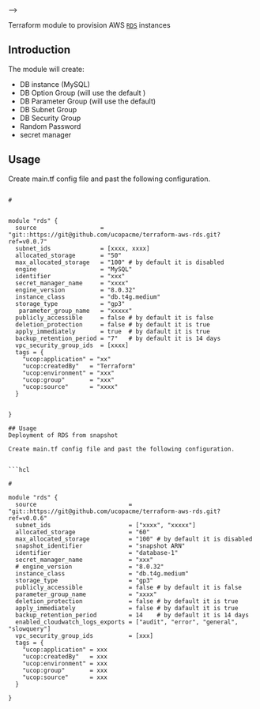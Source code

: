 

-->

Terraform module to provision AWS [`RDS`](https://aws.amazon.com/rds/) instances



## Introduction

The module will create:

* DB instance (MySQL)
* DB Option Group (will use the default )
* DB Parameter Group (will use the default)
* DB Subnet Group
* DB Security Group
* Random Password
* secret manager



## Usage
Create main.tf config file and past the following configuration.


```hcl

#


module "rds" {
  source                  = "git::https://git@github.com/ucopacme/terraform-aws-rds.git?ref=v0.0.7"
  subnet_ids              = [xxxx, xxxx]
  allocated_storage       = "50"
  max_allocated_storage   = "100" # by default it is disabled
  engine                  = "MySQL"
  identifier              = "xxx"
  secret_manager_name     = "xxxx"
  engine_version          = "8.0.32"
  instance_class          = "db.t4g.medium"
  storage_type            = "gp3"
   parameter_group_name   = "xxxxx"
  publicly_accessible     = false # by default it is false
  deletion_protection     = false # by default it is true
  apply_immediately       = true  # by dafault it is true
  backup_retention_period = "7"   # by default it is 14 days
  vpc_security_group_ids  = [xxxx]
  tags = {
    "ucop:application" = "xx"
    "ucop:createdBy"   = "Terraform"
    "ucop:environment" = "xxx"
    "ucop:group"       = "xxx"
    "ucop:source"      = "xxxx"
  }


}

## Usage
Deployment of RDS from snapshot

Create main.tf config file and past the following configuration.


```hcl

#

module "rds" {
  source                          = "git::https://git@github.com/ucopacme/terraform-aws-rds.git?ref=v0.0.6"
  subnet_ids                      = ["xxxx", "xxxxx"]
  allocated_storage               = "60"
  max_allocated_storage           = "100" # by default it is disabled
  snapshot_identifier             = "snapshot ARN"
  identifier                      = "database-1"
  secret_manager_name             = "xxx"
  # engine_version                = "8.0.32"
  instance_class                  = "db.t4g.medium"
  storage_type                    = "gp3"
  publicly_accessible             = false # by default it is false
  parameter_group_name            = "xxxx"
  deletion_protection             = false # by default it is true
  apply_immediately               = false # by dafault it is true
  backup_retention_period         = 14    # by default it is 14 days
  enabled_cloudwatch_logs_exports = ["audit", "error", "general", "slowquery"]
  vpc_security_group_ids          = [xxx]
  tags = {
    "ucop:application" = xxx
    "ucop:createdBy"   = xxx
    "ucop:environment" = xxx
    "ucop:group"       = xxx
    "ucop:source"      = xxx
  }

}
